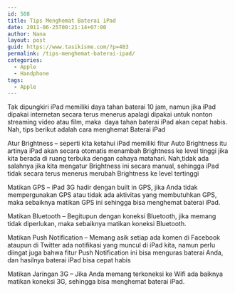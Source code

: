 ```yaml
---
id: 508
title: Tips Menghemat Baterai iPad
date: 2011-06-25T00:21:14+07:00
author: Nana
layout: post
guid: https://www.tasikisme.com/?p=483
permalink: /tips-menghemat-baterai-ipad/
categories:
  - Apple
  - Handphone
tags:
  - Apple
---
```

Tak dipungkiri iPad memiliki daya tahan baterai 10 jam, namun jika iPad dipakai internetan secara terus menerus apalagi dipakai untuk nonton streaming video atau film, maka  daya tahan baterai iPad akan cepat habis. Nah, tips berikut adalah cara menghemat Baterai iPad

Atur Brightness – seperti kita ketahui iPad memiliki fitur Auto Brightness itu artinya iPad akan secara otomatis menambah Brightness ke level tinggi jika kita berada di ruang terbuka dengan cahaya matahari. Nah,tidak ada salahnya jika kita mengatur Brightness ini secara manual, sehingga iPad tidak secara terus menerus merubah Brightness ke level tertinggi

Matikan GPS – iPad 3G hadir dengan built in GPS, jika Anda tidak mempergunakan GPS atau tidak ada aktivitas yang membutuhkan GPS, maka sebaiknya matikan GPS ini sehingga bisa menghemat baterai iPad.

Matikan Bluetooth – Begitupun dengan koneksi Bluetooth, jika memang tidak diperlukan, maka sebaiknya matikan koneksi Bluetooth.

Matikan Push Notification – Memang asik setiap ada komen di Facebook ataupun di Twitter ada notifikasi yang muncul di iPad kita, namun perlu diingat juga bahwa fitur Push Notification ini bisa menguras baterai Anda, dan hasilnya baterai iPad bisa cepat habis

Matikan Jaringan 3G – Jika Anda memang terkoneksi ke Wifi ada baiknya matikan koneksi 3G, sehingga bisa menghemat baterai iPad.